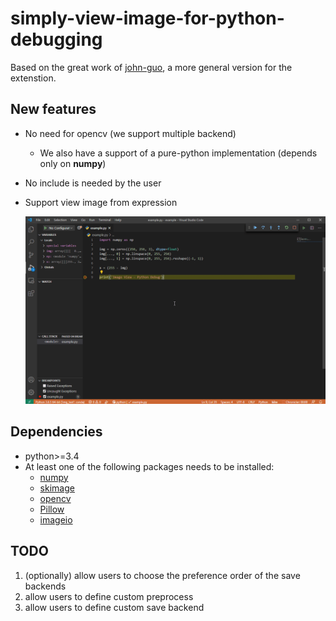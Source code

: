 # simply-view-image-for-python-debugging

Based on the great work of [john-guo](https://github.com/john-guo/simply-view-image-for-python-opencv-debugging), a more general version for the extenstion.

## New features

* No need for opencv (we support multiple backend)
  * We also have a support of a pure-python implementation (depends only on **numpy**)
* No include is needed by the user
* Support view image from expression
  
  ![Expression View](expression-example.gif)


## Dependencies

* python>=3.4
* At least one of the following packages needs to be installed:
  - [numpy](https://pypi.org/project/numpy/)
  - [skimage](https://pypi.org/project/scikit-image/)
  - [opencv](https://pypi.org/project/opencv-python/)
  - [Pillow](https://pypi.org/project/Pillow/)
  - [imageio](https://pypi.org/project/imageio/)

## TODO
1. (optionally) allow users to choose the preference order of the save backends
1. allow users to define custom preprocess
1. allow users to define custom save backend
